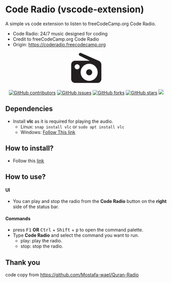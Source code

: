# Code Radio (vscode-extension)

A simple vs code extension to listen to freeCodeCamp.org Code Radio.
- Code Radio: 24/7 music designed for coding
- Credit to freeCodeCamp.org Code Radio
- Origin: <a href="https://coderadio.freecodecamp.org">https://coderadio.freecodecamp.org

<p align="center">
    <img height="100" src="https://raw.githubusercontent.com/kookob/code-radio-vscode/cad0b322708f0ca875c8c5523aaac1a13b9bc88c/radio.svg">
</p>
<div align="center">

[![GitHub contributors](https://img.shields.io/github/contributors/kookob/code-radio-vscode)](https://img.shields.io/github/contributors/kookob/code-radio-vscode)
[![GitHub issues](https://img.shields.io/github/issues/kookob/code-radio-vscode)](https://github.com/kookob/code-radio-vscode/issues)
[![GitHub forks](https://img.shields.io/github/forks/kookob/code-radio-vscode)](https://github.com/kookob/code-radio-vscode/network)
[![GitHub stars](https://img.shields.io/github/stars/kookob/code-radio-vscode)](https://github.com/kookob/code-radio-vscode/stargazers)
<img src="https://img.shields.io/github/languages/top/kookob/code-radio-vscode"> 

</div>

## Dependencies
- Install **vlc** as it is required for playing the audio.
  - Linux: `snap install vlc` or `sudo apt install vlc`
  - Windows: [Follow This link](https://www.videolan.org/vlc/download-windows.html)

## How to install?
- Follow this [link](https://marketplace.visualstudio.com/items?itemName=MostafaWael.coderadio)

## How to use?
#### UI
- You can play and stop the radio from the **Code Radio** button on the **right** side of the status bar.
#### Commands
- press <kbd>F1</kbd> **OR** <kbd>Ctrl</kbd> + <kbd>Shift</kbd> + <kbd>p</kbd> to open the command palette.
- Type **Code Radio** and select the command you want to run.
  - play: play the radio.
  - stop: stop the radio.
## Thank you
code copy from https://github.com/Mostafa-wael/Quran-Radio